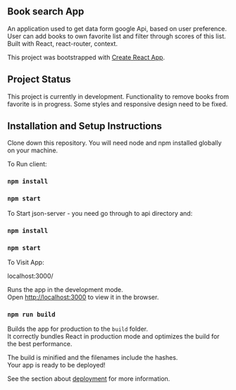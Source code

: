 ## Book search App

An application used to get data form google Api, based on user preference. User can add books to own favorite list and filter through scores of this list.
Built with React, react-router, context.

This project was bootstrapped with [Create React App](https://github.com/facebook/create-react-app).

## Project Status

This project is currently in development. Functionality to remove books from favorite is in progress. Some styles and responsive design need to be fixed. 



## Installation and Setup Instructions

Clone down this repository. You will need node and npm installed globally on your machine.

To Run client:

### `npm install`

### `npm start`

To Start json-server - you need go through to api directory and:

### `npm install`

### `npm start`

To Visit App:

localhost:3000/

Runs the app in the development mode.<br />
Open [http://localhost:3000](http://localhost:3000) to view it in the browser.


### `npm run build`

Builds the app for production to the `build` folder.<br />
It correctly bundles React in production mode and optimizes the build for the best performance.

The build is minified and the filenames include the hashes.<br />
Your app is ready to be deployed!

See the section about [deployment](https://facebook.github.io/create-react-app/docs/deployment) for more information.


